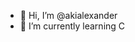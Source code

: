 - 👋 Hi, I’m @akialexander
- 🌱 I’m currently learning C

<!---
akialexander/akialexander is a ✨ special ✨ repository because its `README.md` (this file) appears on your GitHub profile.
You can click the Preview link to take a look at your changes.
--->
